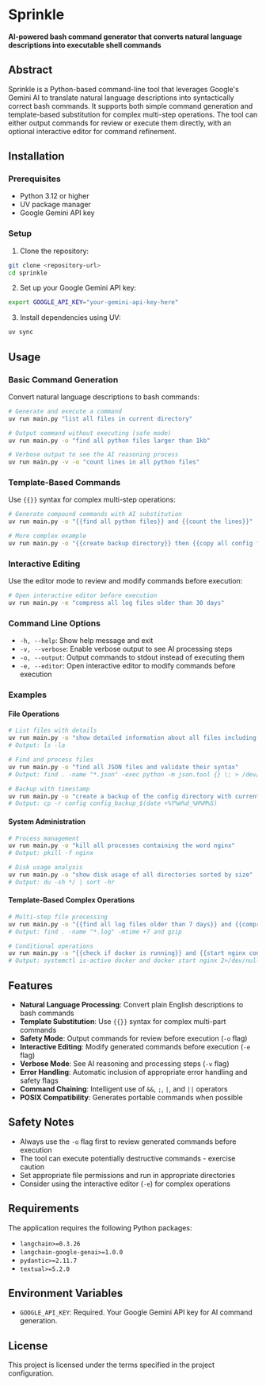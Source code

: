 # Sprinkle

**AI-powered bash command generator that converts natural language descriptions into executable shell commands**

## Abstract

Sprinkle is a Python-based command-line tool that leverages Google's Gemini AI to translate natural language descriptions into syntactically correct bash commands. It supports both simple command generation and template-based substitution for complex multi-step operations. The tool can either output commands for review or execute them directly, with an optional interactive editor for command refinement.

## Installation

### Prerequisites

- Python 3.12 or higher
- UV package manager
- Google Gemini API key

### Setup

1. Clone the repository:
```bash
git clone <repository-url>
cd sprinkle
```

2. Set up your Google Gemini API key:
```bash
export GOOGLE_API_KEY="your-gemini-api-key-here"
```

3. Install dependencies using UV:
```bash
uv sync
```

## Usage

### Basic Command Generation

Convert natural language descriptions to bash commands:

```bash
# Generate and execute a command
uv run main.py "list all files in current directory"

# Output command without executing (safe mode)
uv run main.py -o "find all python files larger than 1kb"

# Verbose output to see the AI reasoning process
uv run main.py -v -o "count lines in all python files"
```

### Template-Based Commands

Use `{{}}` syntax for complex multi-step operations:

```bash
# Generate compound commands with AI substitution
uv run main.py -o "{{find all python files}} and {{count the lines}}"

# More complex example
uv run main.py -o "{{create backup directory}} then {{copy all config files to backup}}"
```

### Interactive Editing

Use the editor mode to review and modify commands before execution:

```bash
# Open interactive editor before execution
uv run main.py -e "compress all log files older than 30 days"
```

### Command Line Options

- `-h, --help`: Show help message and exit
- `-v, --verbose`: Enable verbose output to see AI processing steps
- `-o, --output`: Output commands to stdout instead of executing them
- `-e, --editor`: Open interactive editor to modify commands before execution

### Examples

#### File Operations
```bash
# List files with details
uv run main.py -o "show detailed information about all files including hidden ones"
# Output: ls -la

# Find and process files
uv run main.py -o "find all JSON files and validate their syntax"
# Output: find . -name "*.json" -exec python -m json.tool {} \; > /dev/null

# Backup with timestamp
uv run main.py -o "create a backup of the config directory with current timestamp"
# Output: cp -r config config_backup_$(date +%Y%m%d_%H%M%S)
```

#### System Administration
```bash
# Process management
uv run main.py -o "kill all processes containing the word nginx"
# Output: pkill -f nginx

# Disk usage analysis
uv run main.py -o "show disk usage of all directories sorted by size"
# Output: du -sh */ | sort -hr
```

#### Template-Based Complex Operations
```bash
# Multi-step file processing
uv run main.py -o "{{find all log files older than 7 days}} and {{compress them with gzip}}"
# Output: find . -name "*.log" -mtime +7 and gzip

# Conditional operations
uv run main.py -o "{{check if docker is running}} and {{start nginx container if it exists}}"
# Output: systemctl is-active docker and docker start nginx 2>/dev/null || echo "nginx container not found"
```

## Features

- **Natural Language Processing**: Convert plain English descriptions to bash commands
- **Template Substitution**: Use `{{}}` syntax for complex multi-part commands
- **Safety Mode**: Output commands for review before execution (`-o` flag)
- **Interactive Editing**: Modify generated commands before execution (`-e` flag)
- **Verbose Mode**: See AI reasoning and processing steps (`-v` flag)
- **Error Handling**: Automatic inclusion of appropriate error handling and safety flags
- **Command Chaining**: Intelligent use of `&&`, `;`, `|`, and `||` operators
- **POSIX Compatibility**: Generates portable commands when possible

## Safety Notes

- Always use the `-o` flag first to review generated commands before execution
- The tool can execute potentially destructive commands - exercise caution
- Set appropriate file permissions and run in appropriate directories
- Consider using the interactive editor (`-e`) for complex operations

## Requirements

The application requires the following Python packages:
- `langchain>=0.3.26`
- `langchain-google-genai>=1.0.0`
- `pydantic>=2.11.7`
- `textual>=5.2.0`

## Environment Variables

- `GOOGLE_API_KEY`: Required. Your Google Gemini API key for AI command generation.

## License

This project is licensed under the terms specified in the project configuration.